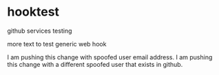 hooktest
========

github services testing

more text to test generic web hook

I am pushing this change with spoofed user email address.
I am pushing this change with a different spoofed user that exists in github.
